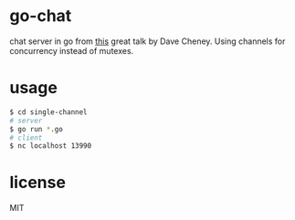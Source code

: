 # go-chat
chat server in go from [this](https://www.youtube.com/watch?v=5buaPyJ0XeQ) great talk by Dave Cheney. Using channels for concurrency instead of mutexes.

# usage
```bash
$ cd single-channel
# server
$ go run *.go
# client
$ nc localhost 13990
```

# license
MIT
